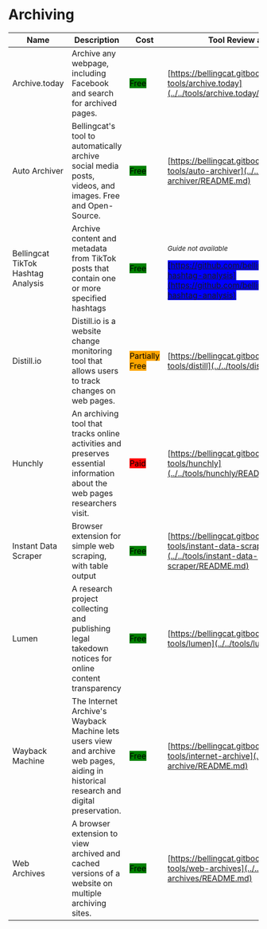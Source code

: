 # Archiving

| Name | Description | Cost | Tool Review and Guide |
| --- | --- | --- | --- |
| Archive.today | Archive any webpage, including Facebook and search for archived pages. | <mark style="background-color:green;">Free</mark> | [https://bellingcat.gitbook.io/toolkit/more/all-tools/archive.today](../../tools/archive.today/README.md) |
| Auto Archiver | Bellingcat's tool to automatically archive social media posts, videos, and images. Free and Open-Source. | <mark style="background-color:green;">Free</mark> | [https://bellingcat.gitbook.io/toolkit/more/all-tools/auto-archiver](../../tools/auto-archiver/README.md) |
| Bellingcat TikTok Hashtag Analysis | Archive content and metadata from TikTok posts that contain one or more specified hashtags | <mark style="background-color:green;">Free</mark> | <p><sub><em>Guide not available</em></sub></p><mark style="background-color:blue;"> [https://github.com/bellingcat/tiktok-hashtag-analysis](https://github.com/bellingcat/tiktok-hashtag-analysis) </mark> |
| Distill.io | Distill.io is a website change monitoring tool that allows users to track changes on web pages. | <mark style="background-color:orange;">Partially Free</mark> | [https://bellingcat.gitbook.io/toolkit/more/all-tools/distill](../../tools/distill/README.md) |
| Hunchly | An archiving tool that tracks online activities and preserves essential information about the web pages researchers visit. | <mark style="background-color:red;">Paid</mark> | [https://bellingcat.gitbook.io/toolkit/more/all-tools/hunchly](../../tools/hunchly/README.md) |
| Instant Data Scraper | Browser extension for simple web scraping, with table output | <mark style="background-color:green;">Free</mark> | [https://bellingcat.gitbook.io/toolkit/more/all-tools/instant-data-scraper](../../tools/instant-data-scraper/README.md) |
| Lumen | A research project collecting and publishing legal takedown notices for online content transparency | <mark style="background-color:green;">Free</mark> | [https://bellingcat.gitbook.io/toolkit/more/all-tools/lumen](../../tools/lumen/README.md) |
| Wayback Machine | The Internet Archive's Wayback Machine lets users view and archive web pages, aiding in historical research and digital preservation. | <mark style="background-color:green;">Free</mark> | [https://bellingcat.gitbook.io/toolkit/more/all-tools/internet-archive](../../tools/internet-archive/README.md) |
| Web Archives | A browser extension to view archived and cached versions of a website on multiple archiving sites. | <mark style="background-color:green;">Free</mark> | [https://bellingcat.gitbook.io/toolkit/more/all-tools/web-archives](../../tools/web-archives/README.md) |